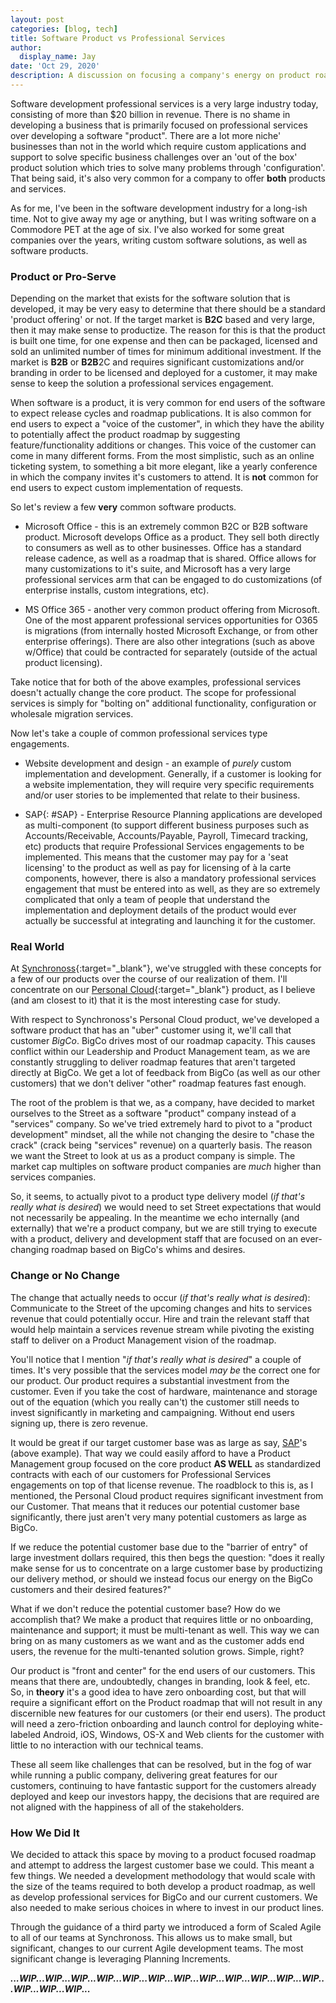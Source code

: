 ```yaml
---
layout: post
categories: [blog, tech]
title: Software Product vs Professional Services
author:
  display_name: Jay
date: 'Oct 29, 2020'
description: A discussion on focusing a company's energy on product roadmap or professional services
---
```


Software development professional services is a very large industry today, consisting of more than $20 billion in revenue.  There is no shame in developing a business that is primarily focused on professional services over developing a software "product".  There are a lot more niche' businesses than not in the world which require custom applications and support to solve specific business challenges over an 'out of the box' product solution which tries to solve many problems through 'configuration'.  That being said, it's also very common for a company to offer **both** products and services.

As for me, I've been in the software development industry for a long-ish time.  Not to give away my age or anything, but I was writing software on a Commodore PET at the age of six.  I've also worked for some great companies over the years, writing custom software solutions, as well as software products.

### Product or Pro-Serve

Depending on the market that exists for the software solution that is developed, it may be very easy to determine that there should be a standard 'product offering' or not.  If the target market is **B2C** based and very large, then it may make sense to productize.  The reason for this is that the product is built one time, for one expense and then can be packaged, licensed and sold an unlimited number of times for minimum additional investment.  If the market is **B2B** or **B2B**2C and requires significant customizations and/or branding in order to be licensed and deployed for a customer, it may make sense to keep the solution a professional services engagement.

When software is a product, it is very common for end users of the software to expect release cycles and roadmap publications.  It is also common for end users to expect a "voice of the customer", in which they have the ability to potentially affect the product roadmap by suggesting feature/functionality additions or changes.  This voice of the customer can come in many different forms.  From the most simplistic, such as an online ticketing system, to something a bit more elegant, like a yearly conference in which the company invites it's customers to attend.  It is **not** common for end users to expect custom implementation of requests.

So let's review a few **very** common software products.

* Microsoft Office - this is an extremely common B2C or B2B software product.  Microsoft develops Office as a product.  They sell both directly to consumers as well as to other businesses.  Office has a standard release cadence, as well as a roadmap that is shared.  Office allows for many customizations to it's suite, and Microsoft has a very large professional services arm that can be engaged to do customizations (of enterprise installs, custom integrations, etc).

* MS Office 365 - another very common product offering from Microsoft.  One of the most apparent professional services opportunities for O365 is migrations (from internally hosted Microsoft Exchange, or from other enterprise offerings).  There are also other integrations (such as above w/Office) that could be contracted for separately (outside of the actual product licensing).

Take notice that for both of the above examples, professional services doesn't actually change the core product.  The scope for professional services is simply for "bolting on" additional functionality, configuration or wholesale migration services.

Now let's take a couple of common professional services type engagements.

* Website development and design - an example of _purely_ custom implementation and development.  Generally, if a customer is looking for a website implementation, they will require very specific requirements and/or user stories to be implemented that relate to their business.

* SAP[](#SAP){: #SAP} - Enterprise Resource Planning applications are developed as multi-component (to support different business purposes such as Accounts/Receivable, Accounts/Payable, Payroll, Timecard tracking, etc) products that require Professional Services engagements to be implemented.  This means that the customer may pay for a 'seat licensing' to the product as well as pay for licensing of à la carte components, however, there is also a mandatory professional services engagement that must be entered into as well, as they are so extremely complicated that only a team of people that understand the implementation and deployment details of the product would ever actually be successful at integrating and launching it for the customer.

### Real World

At [Synchronoss](https://www.synchronoss.com){:target="_blank"}, we've struggled with these concepts for a few of our products over the course of our realization of them.  I'll concentrate on our [Personal Cloud](https://synchronoss.com/products/cloud/personal-cloud-solution/){:target="_blank"} product, as I believe (and am closest to it) that it is the most interesting case for study.

With respect to Synchronoss's Personal Cloud product, we've developed a software product that has an "uber" customer using it, we'll call that customer _BigCo_.  BigCo drives most of our roadmap capacity.  This causes conflict within our Leadership and Product Management team, as we are constantly struggling to deliver roadmap features that aren't targeted directly at BigCo.  We get a lot of feedback from BigCo (as well as our other customers) that we don't deliver "other" roadmap features fast enough.

The root of the problem is that we, as a company, have decided to market ourselves to the Street as a software "product" company instead of a "services" company.  So we've tried extremely hard to pivot to a "product development" mindset, all the while not changing the desire to "chase the crack" (crack being "services" revenue) on a quarterly basis.  The reason we want the Street to look at us as a product company is simple.  The market cap multiples on software product companies are _much_ higher than services companies.

So, it seems, to actually pivot to a product type delivery model (_if that's really what is desired_) we would need to set Street expectations that would not necessarily be appealing.  In the meantime we echo internally (and externally) that we're a product company, but we are still trying to execute with a product, delivery and development staff that are focused on an ever-changing roadmap based on BigCo's whims and desires.

### Change or No Change

The change that actually needs to occur (_if that's really what is desired_):  Communicate to the Street of the upcoming changes and hits to services revenue that could potentially occur.  Hire and train the relevant staff that would help maintain a services revenue stream while pivoting the existing staff to deliver on a Product Management vision of the roadmap.

You'll notice that I mention "_if that's really what is desired_" a couple of times.  It's very possible that the services model _may be_ the correct one for our product.  Our product requires a substantial investment from the customer.  Even if you take the cost of hardware, maintenance and storage out of the equation (which you really can't) the customer still needs to invest significantly in marketing and campaigning.  Without end users signing up, there is zero revenue.

It would be great if our target customer base was as large as say, [SAP](#SAP)'s (above example).  That way we could easily afford to have a Product Management group focused on the core product **AS WELL** as standardized contracts with each of our customers for Professional Services engagements on top of that license revenue.  The roadblock to this is, as I mentioned, the Personal Cloud product requires significant investment from our Customer.  That means that it reduces our potential customer base significantly, there just aren't very many potential customers as large as BigCo.

If we reduce the potential customer base due to the "barrier of entry" of large investment dollars required, this then begs the question: "does it really make sense for us to concentrate on a large customer base by productizing our delivery method, or should we instead focus our energy on the BigCo customers and their desired features?"

What if we don't reduce the potential customer base?  How do we accomplish that?  We make a product that requires little or no onboarding, maintenance and support; it must be multi-tenant as well.  This way we can bring on as many customers as we want and as the customer adds end users, the revenue for the multi-tenanted solution grows.  Simple, right?

Our product is "front and center" for the end users of our customers.  This means that there are, undoubtedly, changes in branding, look & feel, etc.  So, in **theory** it's a good idea to have zero onboarding cost, but that will require a significant effort on the Product roadmap that will not result in any discernible new features for our customers (or their end users).  The product will need a zero-friction onboarding and launch control for deploying white-labeled Android, iOS, Windows, OS-X and Web clients for the customer with little to no interaction with our technical teams.

These all seem like challenges that can be resolved, but in the fog of war while running a public company, delivering great features for our customers, continuing to have fantastic support for the customers already deployed and keep our investors happy, the decisions that are required are not aligned with the happiness of all of the stakeholders.

### How We Did It

We decided to attack this space by moving to a product focused roadmap and attempt to address the largest customer base we could.  This meant a few things.  We needed a development methodology that would scale with the size of the teams required to both develop a product roadmap, as well as develop professional services for BigCo and our current customers.  We also needed to make serious choices in where to invest in our product lines.

Through the guidance of a third party we introduced a form of Scaled Agile to all of our teams at Synchronoss.  This allows us to make small, but significant, changes to our current Agile development teams.  The most significant change is leveraging Planning Increments.

**_...WIP...WIP...WIP...WIP...WIP...WIP...WIP...WIP...WIP...WIP...WIP...WIP...WIP...WIP...WIP..._**
